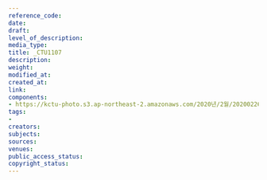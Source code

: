 ```yaml
---
reference_code: 
date: 
draft: 
level_of_description: 
media_type: 
title: _CTU1107
description: 
weight: 
modified_at: 
created_at: 
link: 
components:
- https://kctu-photo.s3.ap-northeast-2.amazonaws.com/2020년/2월/20200226_공무원노조+회복투+김은환+위원장+단식투쟁+8일차_해고자+원직복직특별법+2월+국회+제정+촉구_윤후덕+더불어민주당+원내수석부대표/_CTU1107.jpg
tags:
- 
creators: 
subjects: 
sources: 
venues: 
public_access_status: 
copyright_status: 
---
```

